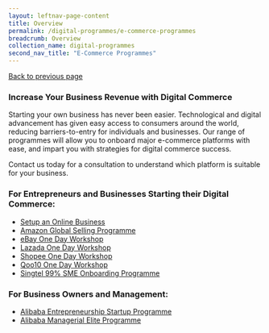 ```yaml
---
layout: leftnav-page-content
title: Overview
permalink: /digital-programmes/e-commerce-programmes
breadcrumb: Overview
collection_name: digital-programmes
second_nav_title: "E-Commerce Programmes"
---
```

<a href="#" onclick="history.go(-1)">Back to previous page</a>

<h3>Increase Your Business Revenue with Digital Commerce</h3>

<p>Starting your own business has never been easier. Technological and digital advancement has given easy access to consumers around the world, 
reducing barriers-to-entry for individuals and businesses. Our range of programmes will allow you to onboard major e-commerce platforms with ease, 
and impart you with strategies for digital commerce success.

Contact us today for a consultation to understand which platform is suitable for your business.</p>

  <h3>For Entrepreneurs and Businesses Starting their Digital Commerce:</h3>
  <ul>
      <li><a href="/digital-programmes/e-commerce-programmes/setup-an-online-business">Setup an Online Business</a></li>
      <li><a href="/digital-programmes/e-commerce-programmes/amazon-global-selling-programme">Amazon Global Selling Programme</a></li>
      <li><a href="/digital-programmes/e-commerce-programmes/ebay-one-day-workshop">eBay One Day Workshop</a></li>
      <li><a href="/digital-programmes/e-commerce-programmes/lazada-one-day-workshop">Lazada One Day Workshop</a></li>
      <li><a href="/digital-programmes/e-commerce-programmes/shopee-one-day-workshop">Shopee One Day Workshop</a></li>
      <li><a href="/digital-programmes/e-commerce-programmes/qoo10-one-day-workshop">Qoo10 One Day Workshop</a></li>
      <li><a href="/digital-programmes/e-commerce-programmes/singtel-99-sme">Singtel 99% SME Onboarding Programme</a></li>
    </ul>
    
  <h3>For Business Owners and Management:</h3>
  <ul>
      <li><a href="/digital-programmes/alibaba-business-school/alibaba-entrepreneur-startup-programme">Alibaba Entrepreneurship Startup Programme</a></li>
      <li><a href="/digital-programmes/alibaba-business-school/alibaba-managerial-elite-programme">Alibaba Managerial Elite Programme</a></li>
    </ul>

